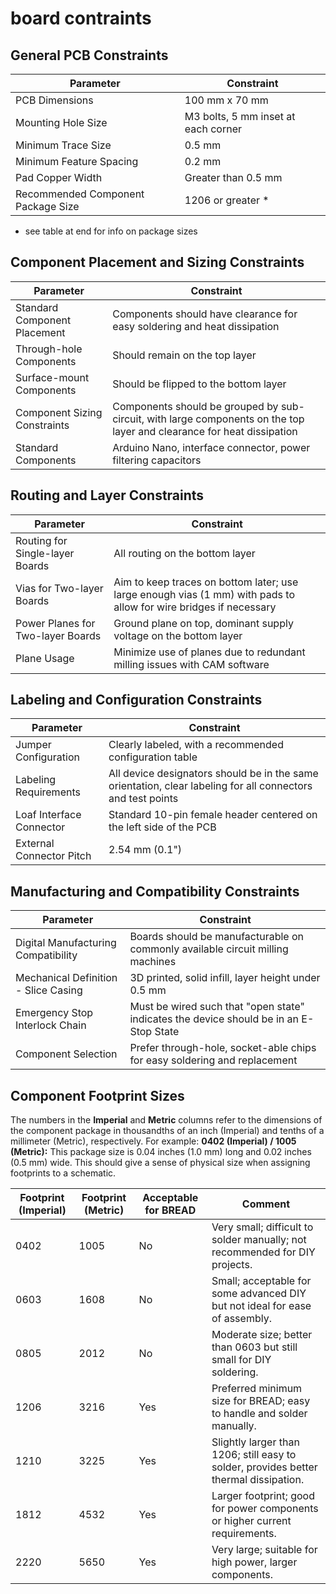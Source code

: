 # board contraints

## General PCB Constraints

| **Parameter**                      | **Constraint**                      |
| ---------------------------------- | ----------------------------------- |
| PCB Dimensions                     | 100 mm x 70 mm                      |
| Mounting Hole Size                 | M3 bolts, 5 mm inset at each corner |
| Minimum Trace Size                 | 0.5 mm                              |
| Minimum Feature Spacing            | 0.2 mm                              |
| Pad Copper Width                   | Greater than 0.5 mm                 |
| Recommended Component Package Size | 1206 or greater \*                  |

- see table at end for info on package sizes

## Component Placement and Sizing Constraints

| **Parameter**                | **Constraint**                                                                                                         |
| ---------------------------- | ---------------------------------------------------------------------------------------------------------------------- |
| Standard Component Placement | Components should have clearance for easy soldering and heat dissipation                                               |
| Through-hole Components      | Should remain on the top layer                                                                                         |
| Surface-mount Components     | Should be flipped to the bottom layer                                                                                  |
| Component Sizing Constraints | Components should be grouped by sub-circuit, with large components on the top layer and clearance for heat dissipation |
| Standard Components          | Arduino Nano, interface connector, power filtering capacitors                                                          |

## Routing and Layer Constraints

| **Parameter**                     | **Constraint**                                                                                                    |
| --------------------------------- | ----------------------------------------------------------------------------------------------------------------- |
| Routing for Single-layer Boards   | All routing on the bottom layer                                                                                   |
| Vias for Two-layer Boards         | Aim to keep traces on bottom later; use large enough vias (1 mm) with pads to allow for wire bridges if necessary |
| Power Planes for Two-layer Boards | Ground plane on top, dominant supply voltage on the bottom layer                                                  |
| Plane Usage                       | Minimize use of planes due to redundant milling issues with CAM software                                          |

## Labeling and Configuration Constraints

| **Parameter**            | **Constraint**                                                                                              |
| ------------------------ | ----------------------------------------------------------------------------------------------------------- |
| Jumper Configuration     | Clearly labeled, with a recommended configuration table                                                     |
| Labeling Requirements    | All device designators should be in the same orientation, clear labeling for all connectors and test points |
| Loaf Interface Connector | Standard 10-pin female header centered on the left side of the PCB                                          |
| External Connector Pitch | 2.54 mm (0.1")                                                                                              |

## Manufacturing and Compatibility Constraints

| **Parameter**                        | **Constraint**                                                                         |
| ------------------------------------ | -------------------------------------------------------------------------------------- |
| Digital Manufacturing Compatibility  | Boards should be manufacturable on commonly available circuit milling machines         |
| Mechanical Definition - Slice Casing | 3D printed, solid infill, layer height under 0.5 mm                                    |
| Emergency Stop Interlock Chain       | Must be wired such that "open state" indicates the device should be in an E-Stop State |
| Component Selection                  | Prefer through-hole, socket-able chips for easy soldering and replacement              |

## Component Footprint Sizes

The numbers in the **Imperial** and **Metric** columns refer to the dimensions of the component package in thousandths of an inch (Imperial) and tenths of a millimeter (Metric), respectively. For example: **0402 (Imperial) / 1005 (Metric):** This package size is 0.04 inches (1.0 mm) long and 0.02 inches (0.5 mm) wide. This should give a sense of physical size when assigning footprints to a schematic.

| **Footprint (Imperial)** | **Footprint (Metric)** | **Acceptable for BREAD** | **Comment**                                                                           |
| ------------------------ | ---------------------- | ------------------------ | ------------------------------------------------------------------------------------- |
| 0402                     | 1005                   | No                       | Very small; difficult to solder manually; not recommended for DIY projects.           |
| 0603                     | 1608                   | No                       | Small; acceptable for some advanced DIY but not ideal for ease of assembly.           |
| 0805                     | 2012                   | No                       | Moderate size; better than 0603 but still small for DIY soldering.                    |
| 1206                     | 3216                   | Yes                      | Preferred minimum size for BREAD; easy to handle and solder manually.                 |
| 1210                     | 3225                   | Yes                      | Slightly larger than 1206; still easy to solder, provides better thermal dissipation. |
| 1812                     | 4532                   | Yes                      | Larger footprint; good for power components or higher current requirements.           |
| 2220                     | 5650                   | Yes                      | Very large; suitable for high power, larger components.                               |
